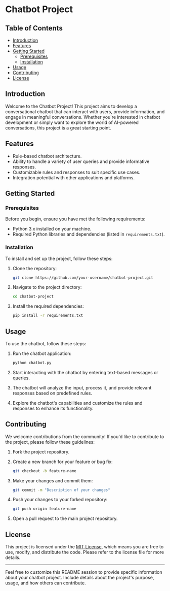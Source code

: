 # Chatbot Project

## Table of Contents

- [Introduction](#introduction)
- [Features](#features)
- [Getting Started](#getting-started)
  - [Prerequisites](#prerequisites)
  - [Installation](#installation)
- [Usage](#usage)
- [Contributing](#contributing)
- [License](#license)

## Introduction

Welcome to the Chatbot Project! This project aims to develop a conversational chatbot that can interact with users, provide information, and engage in meaningful conversations. Whether you're interested in chatbot development or simply want to explore the world of AI-powered conversations, this project is a great starting point.

## Features

- Rule-based chatbot architecture.
- Ability to handle a variety of user queries and provide informative responses.
- Customizable rules and responses to suit specific use cases.
- Integration potential with other applications and platforms.

## Getting Started

### Prerequisites

Before you begin, ensure you have met the following requirements:

- Python 3.x installed on your machine.
- Required Python libraries and dependencies (listed in `requirements.txt`).

### Installation

To install and set up the project, follow these steps:

1. Clone the repository:

   ```bash
   git clone https://github.com/your-username/chatbot-project.git
   ```

2. Navigate to the project directory:

   ```bash
   cd chatbot-project
   ```

3. Install the required dependencies:

   ```bash
   pip install -r requirements.txt
   ```

## Usage

To use the chatbot, follow these steps:

1. Run the chatbot application:

   ```bash
   python chatbot.py
   ```

2. Start interacting with the chatbot by entering text-based messages or queries.

3. The chatbot will analyze the input, process it, and provide relevant responses based on predefined rules.

4. Explore the chatbot's capabilities and customize the rules and responses to enhance its functionality.

## Contributing

We welcome contributions from the community! If you'd like to contribute to the project, please follow these guidelines:

1. Fork the project repository.

2. Create a new branch for your feature or bug fix:

   ```bash
   git checkout -b feature-name
   ```

3. Make your changes and commit them:

   ```bash
   git commit -m "Description of your changes"
   ```

4. Push your changes to your forked repository:

   ```bash
   git push origin feature-name
   ```

5. Open a pull request to the main project repository.

## License

This project is licensed under the [MIT License](LICENSE), which means you are free to use, modify, and distribute the code. Please refer to the license file for more details.

---

Feel free to customize this README session to provide specific information about your chatbot project. Include details about the project's purpose, usage, and how others can contribute.
